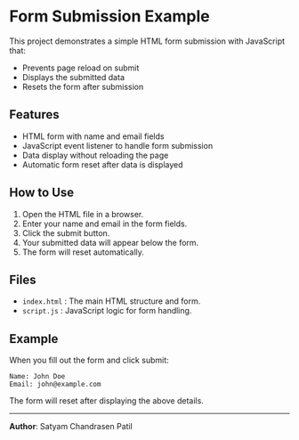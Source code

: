 # Form Submission Example

This project demonstrates a simple HTML form submission with JavaScript that:
- Prevents page reload on submit
- Displays the submitted data
- Resets the form after submission

## Features
- HTML form with name and email fields
- JavaScript event listener to handle form submission
- Data display without reloading the page
- Automatic form reset after data is displayed

## How to Use
1. Open the HTML file in a browser.
2. Enter your name and email in the form fields.
3. Click the submit button.
4. Your submitted data will appear below the form.
5. The form will reset automatically.

## Files
- `index.html` : The main HTML structure and form.
- `script.js` : JavaScript logic for form handling.

## Example
When you fill out the form and click submit:
```
Name: John Doe
Email: john@example.com
```
The form will reset after displaying the above details.

---
**Author**: Satyam Chandrasen Patil

